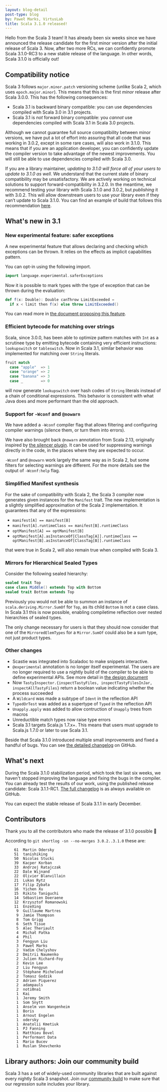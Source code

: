 ```yaml
---
layout: blog-detail
post-type: blog
by: Paweł Marks, VirtusLab
title: Scala 3.1.0 released!
---
```

Hello from the Scala 3 team! It has already been six weeks since we have announced the release candidate for the first minor version after the initial release of Scala 3. Now, after two more RCs, we can confidently promote Scala 3.1.0-RC3 to a new stable release of the language. In other words, Scala 3.1.0 is officially out!

## Compatibility notice

Scala 3 follows `major.minor.patch` versioning scheme (unlike Scala 2, which uses `epoch.major.minor`). This means that this is the first *minor* release after Scala 3.0.0. This has the following consequences:

- Scala 3.1 is backward binary compatible: you can use dependencies compiled with Scala 3.0 in 3.1 projects.
- Scala 3.1 is _not_ forward binary compatible: you _cannot_ use dependencies compiled with Scala 3.1 in Scala 3.0 projects.

Although we cannot guarantee full source compatibility between minor versions, we have put a lot of effort into assuring that all code that was working in 3.0.2, except in some rare cases, will also work in 3.1.0. This means that if you are an application developer, you can confidently update the compiler version to take advantage of the newest improvements. You will still be able to use dependencies compiled with Scala 3.0.

If you are a library maintainer, *updating to 3.1.0 will force all of your users to update to 3.1.0 as well*. We understand that the current state of binary compatibility may be unsatisfactory. We are actively working on technical solutions to support forward-compatibility in 3.2.0. In the meantime, we recommend testing your library with Scala 3.1.0 and 3.0.2, but _publishing_ it with 3.0.2. This will allow downstream users to use your library even if they can’t update to Scala 3.1.0. You can find an example of build that follows this recommendation [here](https://github.com/typelevel/scalacheck/pull/847).

## What's new in 3.1

### New experimental feature: safer exceptions

A new experimental feature that allows declaring and checking which exceptions can be thrown. It relies on the effects as implicit capabilities pattern.

You can opt-in using the following import.

```scala
import language.experimental.saferExceptions
```

Now it is possible to mark types with the type of exception that can be thrown during the evaluation:

```scala
def f(x: Double): Double canThrow LimitExceeded =
  if x < limit then f(x) else throw LimitExceeded()
```

You can read more in [the document proposing this feature](https://github.com/lampepfl/dotty/blob/release-3.1.0/docs/docs/reference/experimental/canthrow.md).

### Efficient bytecode for matching over strings

Scala, since 3.0.0, has been able to optimize pattern matches with `Int` as a scrutinee type by emitting bytecode containing very efficient instructions: `lookupswitch` or `tableswitch`.
Now in Scala 3.1, similar behavior was implemented for matching over `String` literals.

```scala
fruit match
  case "apple"  => 1
  case "orange" => 2
  case "banana" => 3
  case _        => 0
```

will now generate `lookupswitch` over hash codes of `String` literals instead of a chain of conditional expressions. This behavior is consistent with what Java does and more performant than the old approach.

### Support for `-Wconf` and `@nowarn`

We have added a `-Wconf` compiler flag that allows filtering and configuring compiler warnings (silence them, or turn them into errors).

We have also brought back `@nowarn` annotation from Scala 2.13, originally inspired by [the silencer plugin](https://github.com/ghik/silencer). It can be used for suppressing warnings directly in the code, in the places where they are expected to occur.

`-Wconf` and `@nowarn` work largely the same way as in Scala 2, but some filters for selecting warnings are different. For the more details see the output of `-Wconf:help` flag.

### Simplified Manifest synthesis

For the sake of compatibility with Scala 2, the Scala 3 compiler now generates given instances for the `Manifest` trait. The new implementation is a slightly simplified approximation of the Scala 2 implementation. It guarantees that any of the expressions:

- `manifest[A] == manifest[B]`
- `manifest[A].runtimeClass == manifest[B].runtimeClass`
- `optManifest[A] == optManifest[B]`
- `optManifest[A].asInstanceOf[ClassTag[A]].runtimeClass == optManifest[B].asInstanceOf[ClassTag[B]].runtimeClass`

that were true in Scala 2, will also remain true when compiled with Scala 3.

### Mirrors for Hierarchical Sealed Types

Consider the following sealed hierarchy:

```scala
sealed trait Top
case class Middle() extends Top with Bottom
sealed trait Bottom extends Top
```

Previously you would not be able to summon an instance of `scala.deriving.Mirror.SumOf` for `Top`, as its child `Bottom` is not a case class. In Scala 3.1 this is now possible, enabling compiletime reflection over nested hierarchies of sealed types.

The only change necessary for users is that they should now consider that one of the `MirroredElemTypes` for a `Mirror.SumOf` could also be a sum type, not just product types.

### Other changes

- Scastie was integrated into Scaladoc to make snippets interactive.
- `@experimental` annotation is no longer itself experimental. The users are no longer required to use a nightly build of the compiler to be able to define experimental APIs. See more detail in [the design document](https://github.com/lampepfl/dotty/blob/release-3.1.0/docs/docs/reference/other-new-features/experimental-defs.md)
- Now `TastyInspector.{inspectTastyFiles, inspectTastyFilesInJar, inspectAllTastyFiles}` return a boolean value indicating whether the process succeeded
- A `Wildcard` was made a subtype of `Ident` in the reflection API
- `TypedOrTest` was added as a supertype of `Typed` in the reflection API
- `Unapply.apply` was added to allow contruction of `Unapply` trees from macros
- Unreductible match types now raise type errors
- Scala 3.1 targets Scala.js 1.7.x+. This means that users must upgrade to Scala.js 1.7.0 or later to use Scala 3.1.

Beside that Scala 3.1.0 introduced multiple small improvements and fixed a handful of bugs. You can see [the detailed changelog](https://github.com/lampepfl/dotty/releases/tag/3.1.0) on GitHub.

## What's next

During the Scala 3.1.0 stabilization period, which took the last six weeks, we haven't stopped improving the language and fixing the bugs in the compiler. You can already test the results of our work, using the published release candidate: Scala 3.1.1-RC1. [The full changelog](https://github.com/lampepfl/dotty/releases/tag/3.1.1-RC1) is as always available on GitHub.

You can expect the stable release of Scala 3.1.1 in early December.

## Contributors

Thank you to all the contributors who made the release of 3.1.0 possible 🎉

According to `git shortlog -sn --no-merges 3.0.2..3.1.0` these are:

```
    61  Martin Odersky
    51  tanishiking
    50  Nicolas Stucki
    39  Kacper Korban
    33  Andrzej Ratajczak
    22  Dale Wijnand
    22  Olivier Blanvillain
    21  Lukas Rytz
    17  Filip Zybała
    16  Yichen Xu
    15  Rikito Taniguchi
    14  Sébastien Doeraene
    12  Krzysztof Romanowski
    11  EnzeXing
     9  Guillaume Martres
     9  Jamie Thompson
     8  Tom Grigg
     6  Seth Tisue
     5  Alec Theriault
     4  Michał Pałka
     4  Phil
     3  Fengyun Liu
     3  Paweł Marks
     2  Vadim Chelyshov
     2  Dmitrii Naumenko
     2  Julien Richard-Foy
     2  Kevin Lee
     2  Liu Fengyun
     2  Stéphane Micheloud
     2  Tomasz Godzik
     2  Adrien Piquerez
     2  adampauls
     2  noti0na1
     1  Kai
     1  Jeremy Smith
     1  Som Snytt
     1  Anselm von Wangenheim
     1  Boris
     1  Arnout Engelen
     1  odersky
     1  Anatolii Kmetiuk
     1  PJ Fanning
     1  Matthieu Bovel
     1  Performant Data
     1  Mario Bucev
     1  Ruslan Shevchenko
```

## Library authors: Join our community build

Scala 3 has a set of widely-used community libraries that are built against every nightly Scala 3 snapshot.
Join our [community build](https://github.com/lampepfl/dotty/tree/master/community-build)
to make sure that our regression suite includes your library.

[Scastie]: https://scastie.scala-lang.org/?target=dotty

[@odersky]: https://github.com/odersky
[@DarkDimius]: https://github.com/DarkDimius
[@smarter]: https://github.com/smarter
[@felixmulder]: https://github.com/felixmulder
[@nicolasstucki]: https://github.com/nicolasstucki
[@liufengyun]: https://github.com/liufengyun
[@OlivierBlanvillain]: https://github.com/OlivierBlanvillain
[@biboudis]: https://github.com/biboudis
[@allanrenucci]: https://github.com/allanrenucci
[@Blaisorblade]: https://github.com/Blaisorblade
[@Duhemm]: https://github.com/Duhemm
[@AleksanderBG]: https://github.com/AleksanderBG
[@milessabin]: https://github.com/milessabin
[@anatoliykmetyuk]: https://github.com/anatoliykmetyuk
